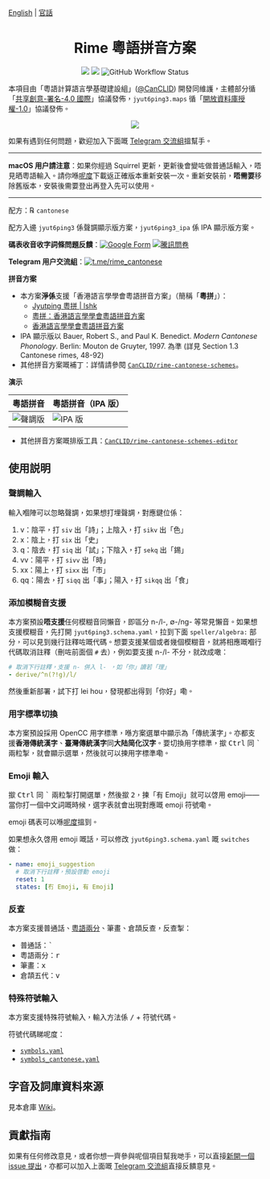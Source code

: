 [English](README-en.md) | [官話](README-cmn.md)

<div lang="yue-HK">

<h1 align="center">Rime 粵語拼音方案</h1>

<p align="center">
<a href="https://github.com/rime/rime-cantonese/issues"><img src="https://img.shields.io/badge/%E6%AD%A1%E8%BF%8E-%E5%8F%83%E8%88%87%E8%B2%A2%E7%8D%BB-1dd3b0?style=for-the-badge&logo=github"/></a>
<a href="https://github.com/rime/rime-cantonese/releases"><img src="https://img.shields.io/github/v/release/rime/rime-cantonese?color=38618c&label=%E7%A9%A9%E5%AE%9A%E7%99%BC%E4%BD%88%E7%89%88%E6%9C%AC&style=for-the-badge"/></a>
<img alt="GitHub Workflow Status" src="https://img.shields.io/github/actions/workflow/status/rime/rime-cantonese/package.yml?label=%E5%B0%81%E8%A3%9D%E7%A8%8B%E5%BC%8F&logo=github&style=for-the-badge">

本項目由「粵語計算語言學基礎建設組」([@CanCLID](https://github.com/CanCLID)) 開發同維護，主體部分循「[共享創意-署名-4.0 國際](http://creativecommons.org/licenses/by/4.0/)」協議發佈，`jyut6ping3.maps` 循「[開放資料庫授權-1.0](https://opendatacommons.org/licenses/odbl/)」協議發佈。

<p align="center"><a href="https://github.com/rime/rime-cantonese/wiki/%E6%96%B0%E6%89%8B%E5%AE%89%E8%A3%9D%E6%95%99%E7%A8%8B"><img src="https://raw.githubusercontent.com/rime/rime-cantonese/build/button 安裝教程.svg"/></a></p>

如果有遇到任何問題，歡迎加入下面嘅 [Telegram 交流組](https://t.me/rime_cantonese)搵幫手。

---

<b>macOS 用户請注意</b>：如果你經過 Squirrel 更新，更新後會變咗做普通話輸入，唔見晒粵語輸入。請你喺[呢度](https://github.com/rime/rime-cantonese/releases)下載返正確版本重新安裝一次。重新安裝前，<b>唔需要</b>移除舊版本，安裝後需要登出再登入先可以使用。

---

配方：℞ `cantonese`

配方入邊 `jyut6ping3` 係聲調顯示版方案，`jyut6ping3_ipa` 係 IPA 顯示版方案。

**碼表收音收字詞條問題反饋**：[![Google Form](https://img.shields.io/badge/Google_Form-white?style=flat-square&logo=google)](https://forms.gle/83cVEAiahr9wjyyq6) [![騰訊問卷](https://img.shields.io/badge/%E9%A8%B0%E8%A8%8A%E5%95%8F%E5%8D%B7-brightgreen?style=flat-square)](https://wj.qq.com/s2/7613837/0794)

**Telegram 用户交流組**：[![t.me/rime_cantonese](https://img.shields.io/badge/rime_cantonese-blue?style=flat-square&logo=telegram)](https://t.me/rime_cantonese)

**拼音方案**

- 本方案**淨係**支援「香港語言學學會粵語拼音方案」（簡稱「**粵拼**」）：
  - [Jyutping 粵拼 | lshk](https://www.lshk.org/jyutping)
  - [粵拼：香港語言學學會粵語拼音方案](https://www.jyutping.org/jyutping/)
  - [香港語言學學會粵語拼音方案](https://zh.wikipedia.org/wiki/香港語言學學會粵語拼音方案)
- IPA 顯示版以 Bauer, Robert S., and Paul K. Benedict. _Modern Cantonese Phonology_. Berlin: Mouton de Gruyter, 1997. 為準 (詳見 Section 1.3 Cantonese rimes, 48-92)
- 其他拼音方案嘅補丁：詳情請參閱 [`CanCLID/rime-cantonese-schemes`](https://github.com/CanCLID/rime-cantonese-schemes)。

**演示**

| 粵語拼音                   | 粵語拼音（IPA 版）        |
| -------------------------- | ------------------------- |
| ![聲調版](./demo/tone.gif) | ![IPA 版](./demo/ipa.gif) |

- 其他拼音方案嘅排版工具：[`CanCLID/rime-cantonese-schemes-editor`](https://github.com/CanCLID/rime-cantonese-schemes-editor)

## 使用説明

### 聲調輸入

輸入嗰陣可以忽略聲調，如果想打埋聲調，對應鍵位係：

1. v：陰平，打 `siv` 出「詩」；上陰入，打 `sikv` 出「色」
2. x：陰上，打 `six` 出「史」
3. q：陰去，打 `siq` 出「試」；下陰入，打 `sekq` 出「錫」
4. vv：陽平，打 `sivv` 出「時」
5. xx：陽上，打 `sixx` 出「市」
6. qq：陽去，打 `siqq` 出「事」；陽入，打 `sikqq` 出「食」

### 添加模糊音支援

本方案預設**唔支援**任何模糊音同懶音，即區分 n-/l-, &empty;-/ng- 等常見懶音。如果想支援模糊音，先打開 `jyut6ping3.schema.yaml`，拉到下面 `speller/algebra:` 部分，可以見到幾行註釋咗嘅代碼。想要支援某個或者幾個模糊音，就將相應嘅嗰行代碼取消註釋（刪咗前面個 `#` 去），例如要支援 n-/l- 不分，就改成噉：

```yaml
# 取消下行註釋，支援 n- 併入 l- ，如「你」讀若「理」
- derive/^n(?!g)/l/
```

然後重新部署，試下打 lei hou，發現都出得到「你好」嘞。

### 用字標準切換

本方案預設採用 OpenCC 用字標準，喺方案選單中顯示為「傳統漢字」。亦都支援**香港傳統漢字**、**臺灣傳統漢字**同**大陆简化汉字**。要切換用字標準，撳 <kbd>Ctrl</kbd> 同 <kbd>`</kbd> 兩粒掣，就會顯示選單，然後就可以揀用字標準嘞。

### Emoji 輸入

撳 <kbd>Ctrl</kbd> 同 <kbd>`</kbd> 兩粒掣打開選單，然後撳 <kbd>2</kbd>，揀「有 Emoji」就可以啓用 emoji——當你打一個中文詞嘅時候，選字表就會出現對應嘅 emoji 符號嘞。

emoji 碼表可以喺[呢度](https://github.com/rime/rime-emoji/tree/master/opencc)搵到。

如果想永久啓用 emoji 嘅話，可以修改 `jyut6ping3.schema.yaml` 嘅 `switches` 做：

```yaml
- name: emoji_suggestion
  # 取消下行註釋，預設啓動 emoji
  reset: 1
  states: [冇 Emoji, 有 Emoji]
```

### 反查

本方案支援普通話、[粵語兩分](https://github.com/CanCLID/rime-loengfan)、筆畫、倉頡反查，反查掣：

- 普通話：<kbd>`</kbd>
- 粵語兩分：<kbd>r</kbd>
- 筆畫：<kbd>x</kbd>
- 倉頡五代：<kbd>v</kbd>

### 特殊符號輸入

本方案支援特殊符號輸入，輸入方法係 <kbd>/</kbd> + 符號代碼。

符號代碼睇呢度：

- [`symbols.yaml`](https://github.com/rime/rime-prelude/blob/master/symbols.yaml)
- [`symbols_cantonese.yaml`](symbols_cantonese.yaml)

## 字音及詞庫資料來源

見本倉庫 [Wiki](https://github.com/rime/rime-cantonese/wiki)。

## 貢獻指南

如果有任何修改意見，或者你想一齊參與呢個項目幫我哋手，可以直接[新開一個 issue 提出](https://github.com/rime/rime-cantonese/issues)，亦都可以加入上面嘅 [Telegram 交流組](https://t.me/rime_cantonese)直接反饋意見。

</div>
